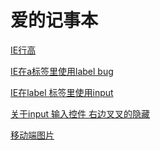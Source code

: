 爱的记事本
==

[IE行高](https://github.com/ql9075/one/issues/2 )

[IE在a标签里使用label bug](https://github.com/ql9075/one/issues/3 )

[IE在label 标签里使用input](https://github.com/ql9075/one/issues/4 )

[关于input 输入控件 右边叉叉的隐藏 ](https://github.com/ql9075/one/issues/5 )

[移动端图片](https://github.com/ql9075/one/issues/6 )


